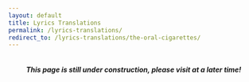 ```yaml
---
layout: default
title: Lyrics Translations
permalink: /lyrics-translations/
redirect_to: /lyrics-translations/the-oral-cigarettes/
---
```


<!-- !PAGE CONTENT! -->
<div id="page-lyrics-translations" class="w3-main" >
  <section id="profile" class="w3-container">
    <div style="display:flex; justify-content:center; gap:10px; align-items:center;">
      <h5><i class="fa fa-gear"></i>
      This page is still under construction, please visit at a later time!
      <i class="fa fa-gear"></i></h5>
    </div>
  </section>
</div>